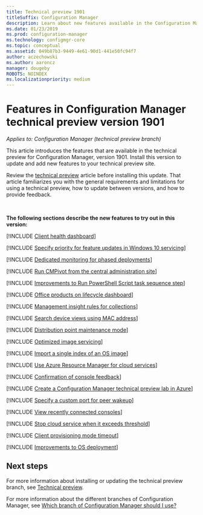 ```yaml
---
title: Technical preview 1901
titleSuffix: Configuration Manager
description: Learn about new features available in the Configuration Manager technical preview branch version 1901.
ms.date: 01/23/2019
ms.prod: configuration-manager
ms.technology: configmgr-core
ms.topic: conceptual
ms.assetid: 049b87b3-9449-4e61-90d1-441e50fc94f7
author: aczechowski
ms.author: aaroncz
manager: dougeby
ROBOTS: NOINDEX
ms.localizationpriority: medium
---
```


# Features in Configuration Manager technical preview version 1901

*Applies to: Configuration Manager (technical preview branch)*

This article introduces the features that are available in the technical preview for Configuration Manager, version 1901. Install this version to update and add new features to your technical preview site. 

Review the [technical preview](../technical-preview.md) article before installing this update. That article familiarizes you with the general requirements and limitations for using a technical preview, how to update between versions, and how to provide feedback.     


<!--  Known Issues Template
## Known issues 

[!INCLUDE [known issue title](includes/known-issue-bugid.md)]

-->



<br>

**The following sections describe the new features to try out in this version:**  

[!INCLUDE [Client health dashboard](includes/1901/3599209.md)]

[!INCLUDE [Specify priority for feature updates in Windows 10 servicing](includes/1901/3734525.md)]

[!INCLUDE [Dedicated monitoring for phased deployments](includes/1901/3555949.md)]

[!INCLUDE [Run CMPivot from the central administration site](includes/1901/3610960.md)]

[!INCLUDE [Improvements to Run PowerShell Script task sequence step](includes/1901/3556028.md)]

[!INCLUDE [Office products on lifecycle dashboard](includes/1901/3556026.md)]

[!INCLUDE [Management insight rules for collections](includes/1901/3555752.md)]

[!INCLUDE [Search device views using MAC address](includes/1901/3600878.md)]

[!INCLUDE [Distribution point maintenance mode](includes/1901/3555754.md)]

[!INCLUDE [Optimized image servicing](includes/1901/3555951.md)]

[!INCLUDE [Import a single index of an OS image](includes/1901/3719699.md)]

[!INCLUDE [Use Azure Resource Manager for cloud services](includes/1901/3605704.md)]

[!INCLUDE [Confirmation of console feedback](includes/1901/3556010.md)]

[!INCLUDE [Create a Configuration Manager technical preview lab in Azure](includes/1901/3556017.md)]

[!INCLUDE [Specify a custom port for peer wakeup](includes/1901/3605925.md)]

[!INCLUDE [View recently connected consoles](includes/1901/3699367.md)]

[!INCLUDE [Stop cloud service when it exceeds threshold](includes/1901/3735092.md)]

[!INCLUDE [Client provisioning mode timeout](includes/1901/3197824.md)]

[!INCLUDE [Improvements to OS deployment](includes/1901/3633146.md)] 
<!--3633146,3641475,3654172,3734270-->  



## Next steps

For more information about installing or updating the technical preview branch, see [Technical preview](../technical-preview.md).    

For more information about the different branches of Configuration Manager, see [Which branch of Configuration Manager should I use?](../../understand/which-branch-should-i-use.md)
